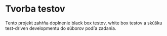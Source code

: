 # Tvorba testov

Tento projekt zahŕňa doplnenie black box testov, white box testov a skúšku test-driven developmentu do súborov podľa zadania.